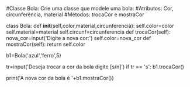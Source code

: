 #Classe Bola: Crie uma classe que modele uma bola:
#Atributos: Cor, circunferência, material
#Métodos: trocaCor e mostraCor

class Bola:
    def __init__(self,color,material,circunferencia):
        self.color=color
        self.material=material
        self.circunf=circunferencia
    def trocaCor(self):
        nova_cor=input('Digite a nova cor:')
        self.color=nova_cor
    def mostraCor(self):
        return self.color
        
b1=Bola('azul','ferro',5)

tr=input('Deseja trocar a cor da bola digite [s/n]')
if tr == 's':
    b1.trocaCor()
    
print('A nova cor da bola é '+b1.mostraCor())

